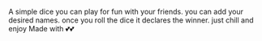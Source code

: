 A  simple dice you can play for fun with your friends.
you can add your desired names.
once you roll  the dice it declares the winner.
just chill and enjoy 
Made with 💕💕
